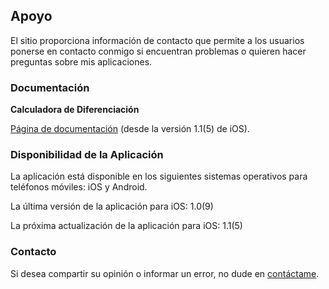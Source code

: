 ## Apoyo

El sitio proporciona información de contacto que permite a los usuarios ponerse en contacto conmigo si encuentran problemas o quieren hacer preguntas sobre mis aplicaciones.

### Documentación

**Calculadora de Diferenciación**

[Página de documentación](https://www.taketechease.com/differentiation/differentiation-calculator-es.html) (desde la versión 1.1(5) de iOS).
  
### Disponibilidad de la Aplicación

La aplicación está disponible en los siguientes sistemas operativos para teléfonos móviles: iOS y Android.

La última versión de la aplicación para iOS: 1.0(9)
  
La próxima actualización de la aplicación para iOS: 1.1(5)
  
### Contacto

Si desea compartir su opinión o informar un error, no dude en [contáctame](mailto:i.d.kosinska@gmail.com).
